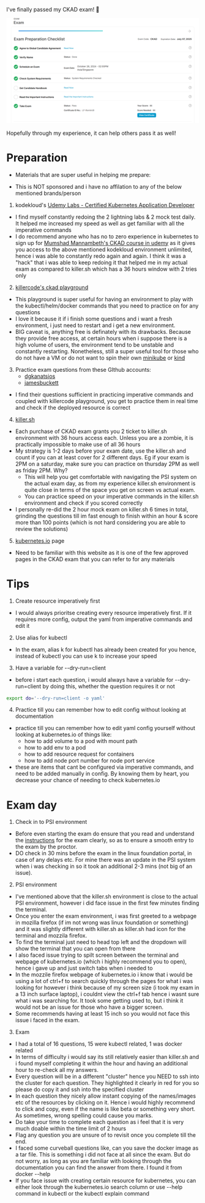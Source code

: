 I've finally passed my CKAD exam! :star_struck:

![CKAD exam results](./ckad-results.png)

Hopefully through my experience, it can help others pass it as well!

# Preparation
- Materials that are super useful in helping me prepare:
* This is NOT sponsored and i have no affilation to any of the below mentioned brands/person

1) kodekloud's [Udemy Labs - Certified Kubernetes Application Developer](https://learn.kodekloud.com/courses/udemy-labs-certified-kubernetes-application-developer)
- I find myself constantly redoing the 2 lightning labs & 2 mock test daily. It helped me increased my speed as well as get familiar with all the imperative commands
- I do recommend anyone who has no to zero experience in kubernetes to sign up for [Mumshad Mannambeth's CKAD course in udemy](https://www.udemy.com/course/certified-kubernetes-application-developer/) as it gives you access to the above mentioned kodekloud environment unlimited, hence i was able to constantly redo again and again. I think it was a "hack" that i was able to keep redoing it that helped me in my actual exam as compared to killer.sh which has a 36 hours window with 2 tries only

2) [killercode's ckad playground](https://killercoda.com/playgrounds/scenario/ckad)
- This playground is super useful for having an environment to play with the kubectl/helm/docker commands that you need to practice on for any questions
- I love it because it if i finish some questions and i want a fresh environment, i just need to restart and i get a new environment. 
- BIG caveat is, anything free is definately with its drawbacks. Because they provide free access, at certain hours when i suppose there is a high volume of users, the environment tend to be unstable and constantly restarting. Nonetheless, still a super useful tool for those who do not have a VM or do not want to spin their own [minikube](https://minikube.sigs.k8s.io/) or [kind](https://kind.sigs.k8s.io/) 

3) Practice exam questions from these GIthub accounts:
    - [dgkanatsios](https://github.com/dgkanatsios/CKAD-exercises)
    - [jamesbuckett](https://github.com/jamesbuckett/ckad-questions)
- I find their questions sufficient in practicing imperative commands and coupled with killercode playground, you get to practice them in real time and check if the deployed resource is correct

4) [killer.sh](https://killer.sh/)
- Each purchase of CKAD exam grants you 2 ticket to killer.sh environment with 36 hours access each. Unless you are a zombie, it is practically impossible to make use of all 36 hours
- My strategy is 1-2 days before your exam date, use the killer.sh and count if you can at least cover for 2 different days. Eg if your exam is 2PM on a saturday, make sure you can practice on thursday 2PM as well as friday 2PM. Why? 
    - This will help you get comfortable with navigating the PSI system on the actual exam day, as from my experience killer.sh environment is quite close in terms of the space you get on screen vs actual exam.
    - You can practice speed on your imperative commands in the killer.sh environment and check if you scored correctly
- I personally re-did the 2 hour mock exam on killer.sh 6 times in total, grinding the questions till im fast enough to finish within an hour & score more than 100 points (which is not hard considering you are able to review the solutions) 

5) [kubernetes.io](https://kubernetes.io/) page
- Need to be familiar with this website as it is one of the few approved pages in the CKAD exam that you can refer to for any materials


# Tips

1) Create resource imperatively first
- I would always prioritse creating every resource imperatively first. If it requires more config, output the yaml from imperative commands and edit it 

2) Use alias for kubectl
- In the exam, alias k for kubectl has already been created for you hence, instead of kubectl you can use k to increase your speed

3) Have a variable for --dry-run=client
- before i start each question, i would always have a variable for --dry-run=client by doing this, whether the question requires it or not
```sh
export do='--dry-run=client -o yaml'
```

4) Practice till you can remember how to edit config without looking at documentation
- practice till you can remember how to edit yaml config yourself without looking at kubernetes.io of things like:
    - how to add volume to a pod with mount path
    - how to add env to a pod
    - how to add resource request for containers
    - how to add node port number for node port service
- these are items that cant be configured via imperative commands, and need to be added manually in config. By knowing them by heart, you decrease your chance of needing to check kubernetes.io 

# Exam day

1) Check in to PSI environment
- Before even starting the exam do ensure that you read and understand the [instructions](https://docs.linuxfoundation.org/tc-docs/certification/tips-cka-and-ckad) for the exam clearly, so as to ensure a smooth entry to the exam by the proctor.
- DO check in 30 mins before the exam in the linux foundation portal, in case of any delays etc. For mine there was an update in the PSI system when i was checking in so it took an additional 2-3 mins (not big of an issue). 

2) PSI environment
- I've mentioned above that the killer.sh environment is close to the actual PSI environment, however i did face issue in the first few minutes finding the terminal.
- Once you enter the exam environment, i was first greeted to a webpage in mozilla firefox (if im not wrong was linux foundation or something) and it was slightly different with killer.sh as killer.sh had icon for the terminal and mozzila firefox.
- To find the terminal just need to head top left and the dropdown will show the terminal that you can open from there
- I also faced issue trying to spilt screen between the terminal and webpage of kubernetes.io (which i highly recommend you to open), hence i gave up and just switch tabs when i needed to
- In the mozzile firefox webpage of kubernetes.io i know that i would be using a lot of ctrl+f to search quickly through the pages for what i was looking for however i think because of my screen size (i took my exam in a 13 inch surface laptop), i couldnt view the ctrl+f tab hence i wasnt sure what i was searching for. It took some getting used to, but i think it would not be an issue for those who have a bigger screen.
- Some recommends having at least 15 inch so you would not face this issue i faced in the exam.

3) Exam
- I had a total of 16 questions, 15 were kubectl related, 1 was docker related
- In terms of difficulty i would say its still relatively easier than killer.sh and i found myself completing it within the hour and having an additional hour to re-check all my answers.
- Every question will be in a different "cluster" hence you NEED to ssh into the cluster for each question. They highlighted it clearly in red for you so please do copy it and ssh into the specified cluster
- In each question they nicely allow instant copying of the names/images etc of the resources by clicking on it. Hence i would highly recommend to click and copy, even if the name is like beta or something very short. As sometimes, wrong spelling could cause you marks. 
- Do take your time to complete each question as i feel that it is very much doable within the time limit of 2 hours
- Flag any question you are unsure of to revisit once you complete till the end. 
- I faced some curveball questions like, can you save the docker image as a tar file. This is something i did not face at all since the exam. But do not worry, as long as you are familiar with looking through the documentation you can find the answer from there. I found it from docker --help 
- If you face issue with creating certain resource for kubernetes, you can either look through the kubernetes.io search column or use --help command in kubectl or the kubectl explain command 
